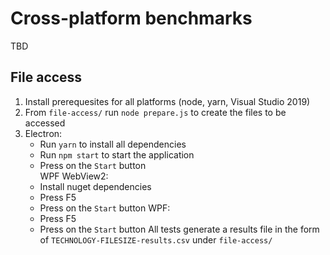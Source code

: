 # Cross-platform benchmarks

TBD

## File access

1. Install prerequesites for all platforms (node, yarn, Visual Studio 2019)
2. From `file-access/` run `node prepare.js` to create the files to be accessed
3. Electron:
   * Run `yarn` to install all dependencies
   * Run `npm start` to start the application
   * Press on the `Start` button   
   WPF WebView2:
   * Install nuget dependencies
   * Press F5
   * Press on the `Start` button
   WPF:
   * Press F5
   * Press on the `Start` button
   All tests generate a results file in the form of `TECHNOLOGY-FILESIZE-results.csv` under `file-access/`